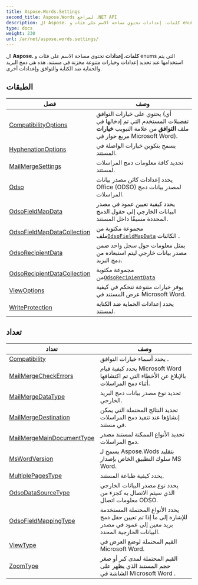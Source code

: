 ```yaml
---
title: Aspose.Words.Settings
second_title: Aspose.Words لمراجع .NET API
description: ال Aspose. كلمات. إعدادات تحتوي مساحة الاسم على فئات و enums التي يتم استخدامها عند تحديد إعدادات وخيارات متنوعة مخزنة في مستند. هذه هي دمج البريد والحماية ضد الكتابة والتوافق وإعدادات أخرى.
type: docs
weight: 230
url: /ar/net/aspose.words.settings/
---
```

ال **Aspose. كلمات. إعدادات** تحتوي مساحة الاسم على فئات و enums التي يتم استخدامها عند تحديد إعدادات وخيارات متنوعة مخزنة في مستند. هذه هي دمج البريد والحماية ضد الكتابة والتوافق وإعدادات أخرى.

## الطبقات

| فصل | وصف |
| --- | --- |
| [CompatibilityOptions](./compatibilityoptions/) | يحتوي على خيارات التوافق (أي تفضيلات المستخدم التي تم إدخالها في ملف **التوافق** من علامة التبويب **خيارات** مربع حوار في Microsoft Word). |
| [HyphenationOptions](./hyphenationoptions/) | يسمح بتكوين خيارات الواصلة في المستند. |
| [MailMergeSettings](./mailmergesettings/) | تحديد كافة معلومات دمج المراسلات لمستند. |
| [Odso](./odso/) | يحدد إعدادات كائن مصدر بيانات Office (ODSO) لمصدر بيانات دمج المراسلات. |
| [OdsoFieldMapData](./odsofieldmapdata/) | يحدد كيفية تعيين عمود في مصدر البيانات الخارجي إلى حقول الدمج المحددة مسبقًا داخل المستند. |
| [OdsoFieldMapDataCollection](./odsofieldmapdatacollection/) | مجموعة مكتوبة من ملف[`OdsoFieldMapData`](../aspose.words.settings/odsofieldmapdata/) الكائنات . |
| [OdsoRecipientData](./odsorecipientdata/) | يمثل معلومات حول سجل واحد ضمن مصدر بيانات خارجي ليتم استبعاده من دمج البريد. |
| [OdsoRecipientDataCollection](./odsorecipientdatacollection/) | مجموعة مكتوبة من[`OdsoRecipientData`](../aspose.words.settings/odsorecipientdata/) |
| [ViewOptions](./viewoptions/) | يوفر خيارات متنوعة تتحكم في كيفية عرض المستند في Microsoft Word. |
| [WriteProtection](./writeprotection/) | يحدد إعدادات الحماية ضد الكتابة لمستند. |
## تعداد

| تعداد | وصف |
| --- | --- |
| [Compatibility](./compatibility/) | يحدد أسماء خيارات التوافق . |
| [MailMergeCheckErrors](./mailmergecheckerrors/) | يحدد كيفية قيام Microsoft Word بالإبلاغ عن الأخطاء التي تم اكتشافها أثناء دمج المراسلات. |
| [MailMergeDataType](./mailmergedatatype/) | تحديد نوع مصدر بيانات دمج البريد الخارجي. |
| [MailMergeDestination](./mailmergedestination/) | تحديد النتائج المحتملة التي يمكن إنشاؤها عند تنفيذ دمج المراسلات في مستند. |
| [MailMergeMainDocumentType](./mailmergemaindocumenttype/) | تحديد الأنواع الممكنة لمستند مصدر دمج المراسلات. |
| [MsWordVersion](./mswordversion/) | يسمح لـ Aspose.Wods بتقليد سلوك التطبيق الخاص بإصدار MS Word. |
| [MultiplePagesType](./multiplepagestype/) | يحدد كيفية طباعة المستند. |
| [OdsoDataSourceType](./odsodatasourcetype/) | يحدد نوع مصدر البيانات الخارجي الذي سيتم الاتصال به كجزء من معلومات اتصال ODSO. |
| [OdsoFieldMappingType](./odsofieldmappingtype/) | يحدد الأنواع المحتملة المستخدمة للإشارة إلى ما إذا تم تعيين حقل دمج بريد معين إلى عمود في مصدر البيانات الخارجية المحدد. |
| [ViewType](./viewtype/) | القيم المحتملة لوضع العرض في Microsoft Word. |
| [ZoomType](./zoomtype/) | القيم المحتملة لمدى كبر أو صغر حجم المستند الذي يظهر على الشاشة في Microsoft Word . |


